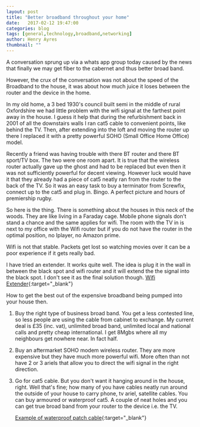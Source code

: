 ```yaml
--- 
layout: post
title: "Better broadband throughout your home"
date:   2017-02-12 19:47:00
categories: blog
tags: [general,technology,broadband,networking]
author: Henry Ayres
thumbnail: ""
--- 
```



A conversation sprung up via a whats app group today caused by the news that finally we may get fiber to the cabernet and thus better broad band.

However, the crux of the conversation was not about the speed of the Broadband to the house, it was about how much juice it loses between the router and the device in the home.

In my old home, a 3 bed 1930's council built semi in the middle of rural Oxfordshire we had little problem with the wifi signal at the farthest point away in the house.
I guess it help that during the refurbishment back in 2001 of all the downstairs walls I ran cat5 cable to convenient points, like behind the TV.
Then, after extending into the loft and moving the router up there I replaced it with a pretty powerful SOHO (Small Office Home Office) model.

Recently a friend was having trouble with there BT router and there BT sport/TV box.  The two were one room apart.
It is true that the wireless router actually gave up the ghost and had to be replaced but even then it was not sufficiently powerful for decent viewing.
However luck would have it that they already had a piece of cat5 neatly ran from the router to the back of the TV.   So it was an easy task to buy a terminator from Screwfix,
connect up to the cat5 and plug in.  Bingo.  A perfect picture and hours of premiership rugby.


So here is the thing.  There is something about the houses in this neck of the woods.  They are like living in a Faraday cage.
Mobile phone signals don't stand a chance and the same applies for wifi.
The room with the TV in is next to my office with the Wifi router but if you do not have the router in the optimal position, no Iplayer, no Amazon prime.

Wifi is not that stable. Packets get lost so watching movies over it can be a poor experience if it gets really bad.

I have tried an extender.  It works quite well.   The idea is plug it in the wall in between the black spot and wifi router and it will extend the the signal into the black spot.
I don't see it as the final solution though. [Wifi Extender](https://www.amazon.co.uk/gp/product/B00NIUHAG6/ref=oh_aui_detailpage_o07_s00?ie=UTF8&psc=1){:target="_blank"}


How to get the best out of the expensive broadband being pumped into your house then.


1. Buy the right type of business broad band.  You get a less contested line, so less people are using the cable from cabinet to exchange. My current deal is £35 (inc. vat),
    unlimited broad band, unlimited local and national calls and pretty cheap international.  I get 8Mgbs where all my neighbours get nowhere near.  In fact half.

2. Buy an aftermarket SOHO modem wireless router.  They are more expensive but they have much more powerful wifi.  More often than not have 2 or 3 ariels that allow you to direct the wifi signal in the right direction.

3. Go for cat5 cable.  But you don't want it hanging around in the house, right.  Well that's fine; how many of you have cables neatly run around the outside of your house to carry phone, tv ariel, satellite cables.
   You can buy armoured or waterproof cat5.  A couple of neat holes and you can get true broad band from your router to the device i.e. the TV.

   [Example of waterproof patch cable](http://www.cablemonkey.co.uk/cat5e-rj45-patch-leads/9587-external-cat5e-utp-ldpe-rj45-patch-leads.html?ipa=2897&gclid=CLXsmpDHi9ICFWUz0wod4zAJNg#/34-length-10m){:target="_blank"}



